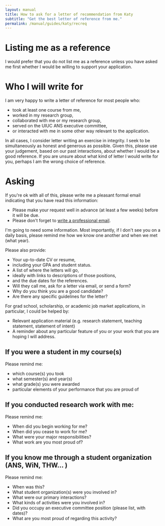 ```yaml
---
layout: manual
title: How to ask for a letter of recommendation from Katy
subtitle: "Get the best letter of reference from me."
permalink: /manual/guides/katy/recreq
---
```


# Listing me as a reference

I would prefer that you do not list me as a reference unless you have asked me
first whether I would be willing to support your application.

# Who I will write for

I am very happy to write a letter of reference for most people who:

- took at least one course from me,
- worked in my research group,
- collaborated with me or my research group,
- served on the UIUC ANS executive committee,
- or interacted with me in some other way relevant to the application.

In all cases, I consider letter writing an exercise in integrity. I seek to be
simultaneously as honest and generous as possible. Given this, please use your
judgement, based on our past interactions, about whether I would be a good
reference. If you are unsure about what kind of letter I would write for
you, perhaps I am the wrong choice of reference.

# Asking

If you're ok with all of this, please write me a pleasant formal email indicating that you have read this
information:

- Please make your request well in advance (at least a few weeks) before it will be due.
- Please don't forget to [write a professional email](http://chrisblattman.com/2010/11/08/students-how-to-email-to-your-professor-employer-and-professional-peers/).

I'm going to need some information.  Most importantly, if I don't see you on a 
daily basis, please remind me how we know one another and when we met (what 
year). 

Please also provide:

- Your up-to-date CV or resume,
- including your GPA and student status.
- A list of where the letters will go,
- ideally with links to descriptions of those positions,
- and the due dates for the references.
- Will they call me, ask for a letter via email, or send a form?
- Why do you think you are a good candidate?
- Are there any specific guidelines for the letter?

For grad school, scholarship, or academic job market applications, in particular, I could be helped by:

- Relevant application material (e.g. research statement, teaching statement, statement of intent)
- A reminder about any particular feature of you or your work that you are hoping I will address.


## If you were a student in my course(s)

Please remind me:

- which course(s) you took
- what semester(s) and year(s)
- what grade(s) you were awarded
- particular elements of your performance that you are proud of


## If you conducted research work with me: 

Please remind me:

- When did you begin working for me?
- When did you cease to work for me?
- What were your major responsibilities?
- What work are you most proud of?



## If you know me through a student organization (ANS, WiN, THW... )

Please remind me:

- When was this?
- What student organization(s) were you involved in?
- What were our primary interactions?
- What kinds of activities were you involved in?
- Did you occupy an executive committee position (please list, with dates)?
- What are you most proud of regarding this activity?

